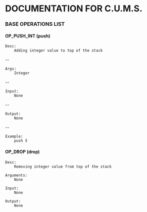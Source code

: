 # DOCUMENTATION FOR C.U.M.S.


### BASE OPERATIONS LIST

#### OP_PUSH_INT (push)
	
	Desc: 
		Adding integer value to top of the stack
		
--

	Args:
		Integer
		
--
		
	Input: 
		None
		
--
		
	Output: 
		None
		
--

	Example:
		push 5


#### OP_DROP (drop) 
	
	Desc:
		Removing integer value from top of the stack
		
	Arguments:
		None
		
	Input:
		None
		
	Output:
		None

	  
